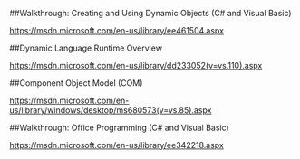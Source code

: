 ##Walkthrough: Creating and Using Dynamic Objects (C# and Visual Basic)

https://msdn.microsoft.com/en-us/library/ee461504.aspx

##Dynamic Language Runtime Overview

https://msdn.microsoft.com/en-us/library/dd233052(v=vs.110).aspx

##Component Object Model (COM)

https://msdn.microsoft.com/en-us/library/windows/desktop/ms680573(v=vs.85).aspx

##Walkthrough: Office Programming (C# and Visual Basic)

https://msdn.microsoft.com/en-us/library/ee342218.aspx